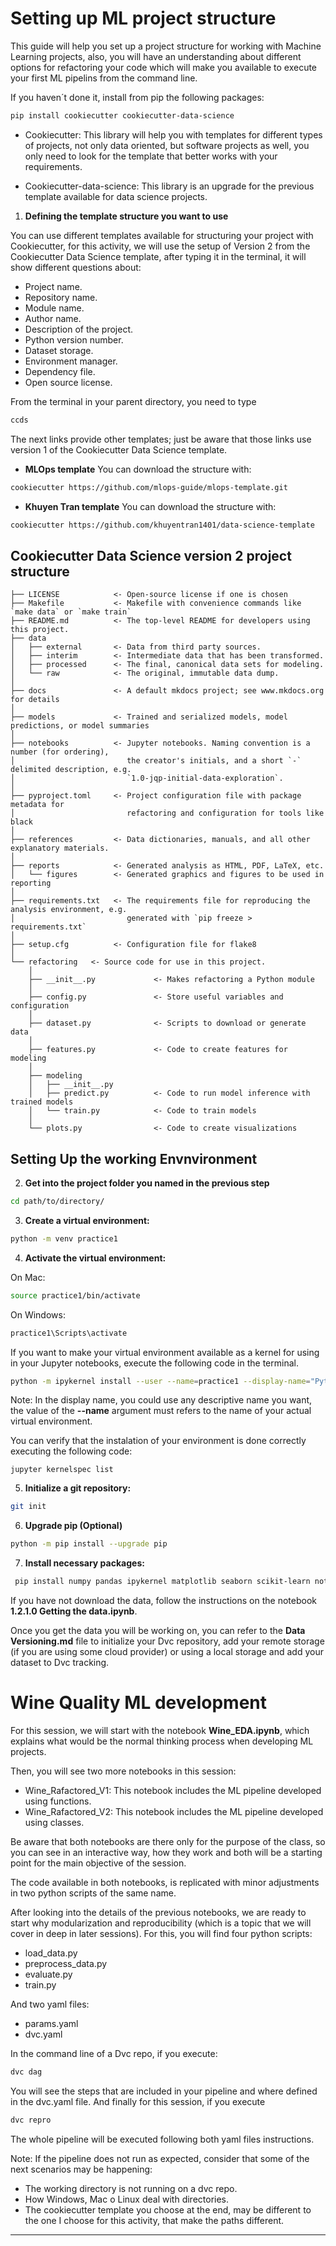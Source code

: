 # Setting up ML project structure

This guide will help you set up a project structure for working with Machine Learning projects, also, you will have an understanding about different options for refactoring your code which will make you available to execute your first ML pipelins from the command line.

If you haven´t done it, install from pip the following packages:

```bash
pip install cookiecutter cookiecutter-data-science
```

- Cookiecutter: This library will help you with templates for different types of projects, not only data oriented, but software projects as well, you only need to look for the template that better works with your requirements.

- Cookiecutter-data-science: This library is an upgrade for the previous template available for data science projects.



1. **Defining the template structure you want to use**

You can use different templates available for structuring your project with Cookiecutter, for this activity, we will use the setup of Version 2 from the Cookiecutter Data Science template, after typing it in the terminal, it will show different questions about:
- Project name.
- Repository name.
- Module name.
- Author name.
- Description of the project.
- Python version number.
- Dataset storage.
- Environment manager.
- Dependency file.
- Open source license.

From the terminal in your parent directory, you need to type

```bash
ccds
```

The next links provide other templates; just be aware that those links use version 1 of the Cookiecutter Data Science template.


- **MLOps template** You can download the structure with:

```bash
cookiecutter https://github.com/mlops-guide/mlops-template.git
```

- **Khuyen Tran template** You can download the structure with:

```bash
cookiecutter https://github.com/khuyentran1401/data-science-template
```


## Cookiecutter Data Science version 2 project structure

```
├── LICENSE            <- Open-source license if one is chosen
├── Makefile           <- Makefile with convenience commands like `make data` or `make train`
├── README.md          <- The top-level README for developers using this project.
├── data
│   ├── external       <- Data from third party sources.
│   ├── interim        <- Intermediate data that has been transformed.
│   ├── processed      <- The final, canonical data sets for modeling.
│   └── raw            <- The original, immutable data dump.
│
├── docs               <- A default mkdocs project; see www.mkdocs.org for details
│
├── models             <- Trained and serialized models, model predictions, or model summaries
│
├── notebooks          <- Jupyter notebooks. Naming convention is a number (for ordering),
│                         the creator's initials, and a short `-` delimited description, e.g.
│                         `1.0-jqp-initial-data-exploration`.
│
├── pyproject.toml     <- Project configuration file with package metadata for 
│                         refactoring and configuration for tools like black
│
├── references         <- Data dictionaries, manuals, and all other explanatory materials.
│
├── reports            <- Generated analysis as HTML, PDF, LaTeX, etc.
│   └── figures        <- Generated graphics and figures to be used in reporting
│
├── requirements.txt   <- The requirements file for reproducing the analysis environment, e.g.
│                         generated with `pip freeze > requirements.txt`
│
├── setup.cfg          <- Configuration file for flake8
│
└── refactoring   <- Source code for use in this project.
    │
    ├── __init__.py             <- Makes refactoring a Python module
    │
    ├── config.py               <- Store useful variables and configuration
    │
    ├── dataset.py              <- Scripts to download or generate data
    │
    ├── features.py             <- Code to create features for modeling
    │
    ├── modeling                
    │   ├── __init__.py 
    │   ├── predict.py          <- Code to run model inference with trained models          
    │   └── train.py            <- Code to train models
    │
    └── plots.py                <- Code to create visualizations
```



## Setting Up the working Envnvironment

2. **Get into the project folder you named in the previous step**

```bash
cd path/to/directory/
```

3. **Create a virtual environment:**

```bash
python -m venv practice1
```

4. **Activate the virtual environment:**

On Mac:
```bash
source practice1/bin/activate
```

On Windows:
```bash
practice1\Scripts\activate
```

If you want to make your virtual environment available as a kernel for using in your Jupyter notebooks, execute the following code in the terminal.

```bash
python -m ipykernel install --user --name=practice1 --display-name="Python (practice1)"
```

Note:
In the display name, you could use any descriptive name you want, the value of the **--name** argument must refers to the name of your actual virtual environment.

You can verify that the instalation of your environment is done correctly executing the following code:

```
jupyter kernelspec list
```


5. **Initialize a git repository:**

```bash
git init
```

6. **Upgrade pip (Optional)**

```bash
python -m pip install --upgrade pip
```

7. **Install necessary packages:**

```bash
 pip install numpy pandas ipykernel matplotlib seaborn scikit-learn notebook dvc mlflow ucimlrepo
```


If you have not download the data, follow the instructions on the notebook **1.2.1.0 Getting the data.ipynb**.

Once you get the data you will be working on, you can refer to the **Data Versioning.md** file to initialize your Dvc repository, add your remote storage (if you are using some cloud provider) or using a local storage and add your dataset to Dvc tracking.


# Wine Quality ML development

For this session, we will start with the notebook **Wine_EDA.ipynb**, which explains what would be the normal thinking process when developing ML projects.

Then, you will see two more notebooks in this session:
- Wine_Rafactored_V1: This notebook includes the ML pipeline developed using functions.
- Wine_Rafactored_V2: This notebook includes the ML pipeline developed using classes.

Be aware that both notebooks are there only for the purpose of the class, so you can see in an interactive way, how they work and both will be a starting point for the main objective of the session.

The code available in both notebooks, is replicated with minor adjustments in two python scripts of the same name.

After looking into the details of the previous notebooks, we are ready to start why modularization and reproducibility (which is a topic that we will cover in deep in later sessions). For this, you will find four python scripts:
- load_data.py
- preprocess_data.py
- evaluate.py
- train.py

And two yaml files:
- params.yaml
- dvc.yaml

In the command line of a Dvc repo, if you execute:

```bash
dvc dag
```

You will see the steps that are included in your pipeline and where defined in the dvc.yaml file. And finally for this session, if you execute

```bash
dvc repro
```

The whole pipeline will be executed following both yaml files instructions.

Note:
If the pipeline does not run as expected, consider that some of the next scenarios may be happening:
- The working directory is not running on a dvc repo.
- How Windows, Mac o Linux deal with directories.
- The cookiecutter template you choose at the end, may be different to the one I choose for this activity, that make the paths different.


--------


